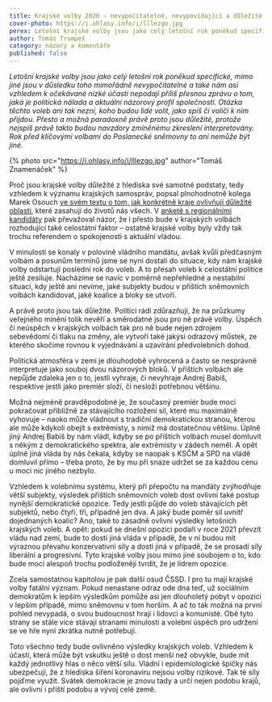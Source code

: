 ```yaml
---
title: Krajské volby 2020 – nevypočitatelné, nevypovídající a důležité
cover-photo: https://i.ohlasy.info/i/lllezgo.jpg
perex: Letošní krajské volby jsou jako celý letošní rok poněkud specifické, rok před klíčovými volbami do Poslanecké sněmovny jsou ale velmi důležité.
author: Tomáš Trumpeš
category: názory a komentáře
published: false
---
```


*Letošní krajské volby jsou jako celý letošní rok poněkud specifické, mimo jiné jsou v důsledku toho mimořádně nevypočitatelné a také nám asi vzhledem k očekávané nízké účasti nepodají příliš přesnou zprávu o tom, jaká je politická nálada a aktuální názorový profil společnosti. Otázka těchto voleb ani tak nezní, koho budou lidé volit, jako spíš čí voliči k nim přijdou. Přesto a možná paradoxně právě proto jsou důležité, protože nejspíš právě takto budou navzdory zmíněnému zkreslení interpretovány. Rok před klíčovými volbami do Poslanecké sněmovny to ani nemůže být jiné.*

{% photo src="https://i.ohlasy.info/i/lllezgo.jpg" author="Tomáš Znamenáček" %}

Proč jsou krajské volby důležité z hlediska své samotné podstaty, tedy vzhledem k významu krajských samospráv, popsal plnohodnotně kolega Marek Osouch [ve svém textu o tom, jak konkrétně kraje ovlivňují důležité oblasti](https://ohlasy.info/clanky/2020/09/co-dela-kraj.html), které zasahují do životů nás všech. V [anketě s regionálními kandidáty](https://ohlasy.info/clanky/2020/09/nemocnice-kraji.html) pak převažoval názor, že i přesto bude v krajských volbách rozhodující také celostátní faktor – ostatně krajské volby byly vždy tak trochu referendem o spokojenosti s aktuální vládou.

V minulosti se konaly v polovině vládního mandátu, avšak kvůli předčasným volbám a posunům termínů jsme se nyní dostali do situace, kdy nám krajské volby odstartují poslední rok do voleb. A to přesah voleb k celostátní politice ještě zesiluje. Nacházíme se navíc v poměrně nepřehledné a nestabilní situaci, kdy ještě ani nevíme, jaké subjekty budou v příštích sněmovních volbách kandidovat, jaké koalice a bloky se utvoří.

A právě proto jsou tak důležité. Politici rádi zdůrazňují, že na průzkumy veřejného mínění tolik nevěří a směrodatné jsou pro ně právě volby. Úspěch či neúspěch v krajských volbách tak pro ně bude nejen zdrojem sebevědomí či tlaku na změny, ale vytvoří také jakýsi odrazový můstek, ze kterého skočíme rovnou k vyjednávání a uzavírání předvolebních dohod.

Politická atmosféra v zemi je dlouhodobě vyhrocená a často se nesprávně interpretuje jako souboj dvou názorových bloků. V příštích volbách ale nepůjde zdaleka jen o to, jestli vyhraje, či nevyhraje Andrej Babiš, respektive jestli jako premiér složí, či nesloží potřebnou většinu. 

Možná nejméně pravděpodobné je, že současný premiér bude moci pokračovat přibližně za stávajícího rozložení sil, které mu maximálně vyhovuje – naoko může vládnout s tradiční demokratickou stranou, kterou ale může kdykoli obejít s extrémisty, s nimiž má dostatečnou většinu. Úplně jiný Andrej Babiš by nám vládl, kdyby se po příštích volbách musel domluvit s někým z demokratického spektra, ale extrémisty v zádech neměl. A opět úplně jiná vláda by nás čekala, kdyby se naopak s KSČM a SPD na vládě domluvil přímo – třeba proto, že by mu při snaze udržet se za každou cenu u moci nic jiného nezbylo.

Vzhledem k volebnímu systému, který při přepočtu na mandáty zvýhodňuje větší subjekty, výsledek příštích sněmovních voleb dost ovlivní také postup nynější demokratické opozice. Tedy jestli půjde do voleb stávajících pět subjektů, nebo čtyři, tři, případně jen dva. A jaký bude poměr sil uvnitř dojednaných koalic? Ano, také to zásadně ovlivní výsledky letošních krajských voleb. A opět: pokud se dnešní opozici podaří v roce 2021 převzít vládu nad zemí, bude to dosti jiná vláda v případě, že v ní budou mít výraznou převahu konzervativní síly a dosti jiná v případě, že se prosadí síly liberální a progresivní. Tyto krajské volby jsou mimo jiné soubojem o to, kdo bude moci alespoň trochu podloženěji tvrdit, že je lídrem opozice.

Zcela samostatnou kapitolou je pak další osud ČSSD. I pro tu mají krajské volby fatální význam. Pokud nenastane odraz ode dna teď, už sociálním demokratům k lepším výsledkům pomůže asi jen dlouholetý pobyt v opozici v lepším případě, mimo sněmovnu v tom horším. A ač to tak možná na první pohled nevypadá, o svou budoucnost hrají i lidovci a komunisté. Obě tyto strany se stále více stávají stranami minulosti a volební úspěch pro udržení se ve hře nyní zkrátka nutně potřebují.

Toto všechno tedy bude ovlivněno výsledky krajských voleb. Vzhledem k účasti, která může být vskutku ještě o dost menší než obvykle, bude mít každý jednotlivý hlas o něco větší sílu. Vládní i epidemiologické špičky nás ubezpečují, že z hlediska šíření koronaviru nejsou volby rizikové. Tak té síly pojďme využít. Svátek demokracie je znovu tady a určí nejen podobu krajů, ale ovlivní i příští podobu a vývoj celé země.
